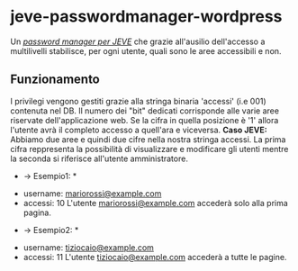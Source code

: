 # jeve-passwordmanager-wordpress
Un *[password manager per JEVE](http://jevemanagerpsw.altervista.org)* che grazie all'ausilio dell'accesso a multilivelli stabilisce, per ogni utente, quali sono le aree accessibili e non. 
## Funzionamento
I privilegi vengono gestiti grazie alla stringa binaria 'accessi' (i.e 001) contenuta nel DB. Il numero dei "bit" dedicati corrisponde alle varie aree riservate dell'applicazione web. Se la cifra in quella posizione è '1' allora l'utente avrà il completo accesso a quell'ara e viceversa. 
**Caso JEVE:**
Abbiamo due aree e quindi due cifre nella nostra stringa accessi. 
La prima cifra reppresenta la possibilità di visualizzare e modificare gli utenti mentre la seconda si riferisce all'utente amministratore.
* -> Esempio1: * 
- username: mariorossi@example.com
- accessi: 10
L'utente mariorossi@example.com accederà solo alla prima pagina.
* -> Esempio2: * 
- username: tiziocaio@example.com
- accessi: 11
L'utente tiziocaio@example.com accederà a tutte le pagine.
